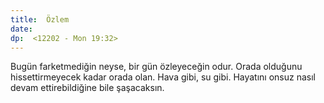 ```yaml
---
title:  Özlem
date: 
dp:  <12202 - Mon 19:32>
---
```



Bugün farketmediğin neyse, bir gün özleyeceğin odur. Orada olduğunu
hissettirmeyecek kadar orada olan. Hava gibi, su gibi. Hayatını onsuz
nasıl devam ettirebildiğine bile şaşacaksın. 


